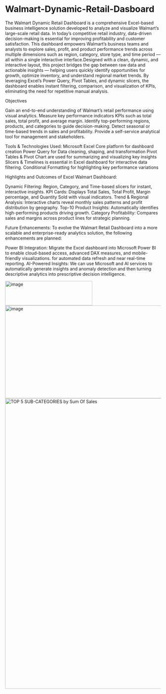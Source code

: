 # Walmart-Dynamic-Retail-Dasboard
The Walmart Dynamic Retail Dashboard is a comprehensive Excel-based business intelligence solution developed to analyze and visualize Walmart’s large-scale retail data.  In today’s competitive retail industry, data-driven decision-making is essential for improving profitability and customer satisfaction. This dashboard empowers Walmart’s business teams and analysts to explore sales, profit, and product performance trends across multiple dimensions such as region, category, store type, and time period — all within a single interactive interface.Designed with a clean, dynamic, and interactive layout, this project bridges the gap between raw data and actionable insights — helping users quickly identify opportunities for growth, optimize inventory, and understand regional market trends.
By leveraging Excel’s Power Query, Pivot Tables, and dynamic slicers, the dashboard enables instant filtering, comparison, and visualization of KPIs, eliminating the need for repetitive manual analysis.

 Objectives

Gain an end-to-end understanding of Walmart’s retail performance using visual analytics.
Measure key performance indicators KPIs such as total sales, total profit, and average margin.
Identify top-performing regions, products, and categories to guide decision-making.
Detect seasonal or time-based trends in sales and profitability.
Provide a self-service analytical tool for management and stakeholders.

Tools & Technologies Used:
Microsoft Excel	Core platform for dashboard creation
Power Query for Data cleaning, shaping, and transformation
Pivot Tables & Pivot Chart are used for summarizing and visualizing key insights
Slicers & Timelines is essential in Excel dashboard for interactive data filtering.
Conditional Formatting for highlighting key performance variations


Highlights and Outcomes of Excel Walmart Dashboard:

Dynamic Filtering: Region, Category, and Time-based slicers for instant, interactive insights.
KPI Cards: Displays Total Sales, Total Profit, Margin percentage, and Quantity Sold with visual indicators.
Trend & Regional Analysis: Interactive charts reveal monthly sales patterns and profit distribution by geography.
Top-10 Product Insights: Automatically identifies high-performing products driving growth.
Category Profitability: Compares sales and margins across product lines for strategic planning.


Future Enhancements:
To evolve the Walmart Retail Dashboard into a more scalable and enterprise-ready analytics solution, the following enhancements are planned:

Power BI Integration:
Migrate the Excel dashboard into Microsoft Power BI to enable cloud-based access, advanced DAX measures, and mobile-friendly visualizations.
for automated data refresh and near real-time reporting.
AI-Powered Insights: We can use Microsoft and  AI services to automatically generate insights and anomaly detection and then  turning descriptive analytics into prescriptive decision intelligence.


<img width="282" height="79" alt="image" src="https://github.com/user-attachments/assets/1c506c46-d647-4cac-9625-d7148ac60a90" />


<img width="520" height="300" alt="image" src="https://github.com/user-attachments/assets/75a55148-85b3-4a12-bcc2-d4ecd4c71307" />

<img width="1138" height="939" alt="TOP 5 SUB-CATEGORIES by Sum Of Sales" src="https://github.com/user-attachments/assets/1283a20c-31cb-44d1-adf1-b13490abf52b" />












